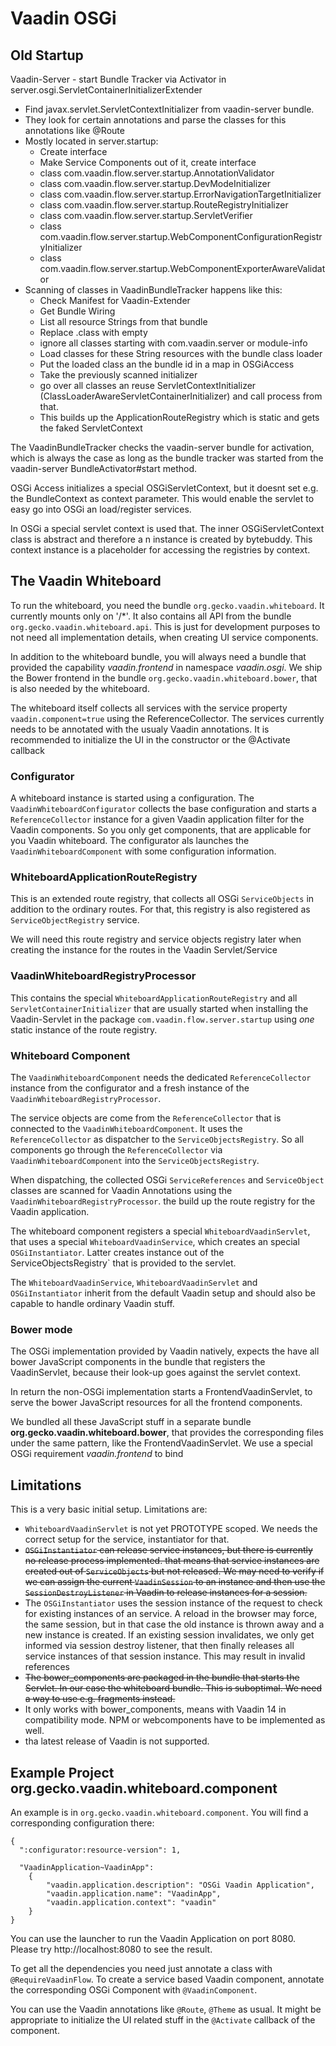 # Vaadin OSGi

## Old Startup

Vaadin-Server - start Bundle Tracker via Activator in server.osgi.ServletContainerInitializerExtender

* Find javax.servlet.ServletContextInitializer from vaadin-server bundle. 
* They look for certain annotations and parse the classes for this annotations like @Route
* Mostly located in server.startup:
    * Create interface
    * Make Service Components out of it, create interface
    * class com.vaadin.flow.server.startup.AnnotationValidator
    * class com.vaadin.flow.server.startup.DevModeInitializer
    * class com.vaadin.flow.server.startup.ErrorNavigationTargetInitializer
    * class com.vaadin.flow.server.startup.RouteRegistryInitializer
    * class com.vaadin.flow.server.startup.ServletVerifier
    * class com.vaadin.flow.server.startup.WebComponentConfigurationRegistryInitializer
    * class com.vaadin.flow.server.startup.WebComponentExporterAwareValidator
* Scanning of classes in VaadinBundleTracker happens like this:
    * Check  Manifest for Vaadin-Extender
    * Get Bundle Wiring
    * List all resource Strings from that bundle
    * Replace .class with empty
    * ignore all classes starting with com.vaadin.server or module-info
    * Load classes for these String resources with the bundle class loader
    * Put the loaded class an the bundle id in a map in OSGiAccess
    * Take the previously scanned initializer
    * go over all classes an reuse ServletContextInitializer (ClassLoaderAwareServletContainerInitializer) and call process from that.
    * This builds up the ApplicationRouteRegistry which is static and gets the faked ServletContext

The VaadinBundleTracker checks the vaadin-server bundle for activation, which is always the case as long as the bundle tracker was started from the vaadin-server BundleActivator#start method.

OSGi Access initializes a special OSGiServletContext, but it doesnt set e.g. the BundleContext as context parameter. This would enable the servlet to easy go into OSGi an load/register services. 

In OSGi a special servlet context is used that. The inner OSGiServletContext class is abstract and therefore a n instance is created by bytebuddy. This context instance is a placeholder for accessing the registries by context.

## The Vaadin Whiteboard

To run the whiteboard, you need the bundle `org.gecko.vaadin.whiteboard`. It currently mounts only on '/*'. It also contains all API from the bundle `org.gecko.vaadin.whiteboard.api`. This is just for development purposes to not need all implementation details, when creating UI service components.

In addition to the whiteboard bundle, you will always need a bundle that provided the capability *vaadin.frontend* in namespace *vaadin.osgi*. We ship the Bower frontend in the bundle `org.gecko.vaadin.whiteboard.bower`, that is also needed by the whiteboard.

The whiteboard itself collects all services with the service property `vaadin.component=true` using the ReferenceCollector. The services currently needs to be annotated with the usualy Vaadin annotations. It is recommended to initialize the UI in the constructor or the @Activate callback

### Configurator
A whiteboard instance is started using a configuration. The `VaadinWhiteboardConfigurator` collects the base configuration and starts a `ReferenceCollector` instance for a given Vaadin application filter for the Vaadin components. So you only get components, that are applicable for you Vaadin whiteboard. The configurator als launches the `VaadinWhiteboardComponent` with some configuration information.

### WhiteboardApplicationRouteRegistry

This is an extended route registry, that collects all OSGi `ServiceObjects` in addition to the ordinary routes. For that, this registry is also registered as `ServiceObjectRegistry` service.

We will need this route registry and service objects registry later when creating the instance for the routes in the Vaadin Servlet/Service

### VaadinWhiteboardRegistryProcessor

This contains the special `WhiteboardApplicationRouteRegistry` and all `ServletContainerInitializer` that are usually started when installing the Vaadin-Servlet in the package `com.vaadin.flow.server.startup` using *one* static instance of the route registry.

### Whiteboard Component

The `VaadinWhiteboardComponent` needs the dedicated `ReferenceCollector` instance from the configurator and a fresh instance of the `VaadinWhiteboardRegistryProcessor`.

The service objects are come from the `ReferenceCollector` that is connected to the `VaadinWhiteboardComponent`. It uses the `ReferenceCollector` as dispatcher to the `ServiceObjectsRegistry`. So all components go through the `ReferenceCollector` via `VaadinWhiteboardComponent` into the `ServiceObjectsRegistry`. 

When dispatching, the collected OSGi `ServiceReferences` and `ServiceObject` classes are scanned for Vaadin Annotations using the `VaadinWhiteboardRegistryProcessor`. the build up the route registry for the Vaadin application.

The whiteboard component registers a special `WhiteboardVaadinServlet`, that uses a special `WhiteboardVaadinService`, which creates an special `OSGiInstantiator`. Latter creates instance out of the ServiceObjectsRegistry` that is provided to the servlet. 

The `WhiteboardVaadinService`, `WhiteboardVaadinServlet` and `OSGiInstantiator` inherit from the default Vaadin setup and should also be capable to handle ordinary Vaadin stuff.

### Bower mode

The OSGi implementation provided by Vaadin natively, expects the have all bower JavaScript components in the bundle that registers the VaadinServlet, because their look-up goes against the servlet context.

In return the non-OSGi implementation starts a FrontendVaadinServlet, to serve the bower JavaScript resources for all the frontend components.

We bundled all these JavaScript stuff in a separate bundle **org.gecko.vaadin.whiteboard.bower**, that provides the corresponding files under the same pattern, like the FrontendVaadinServlet. We use a special 
OSGi requirement *vaadin.frontend* to bind

## Limitations

This is a very basic initial setup. Limitations are:

* `WhiteboardVaadinServlet` is not yet PROTOTYPE scoped. We needs the correct setup for the service, instantiator for that.
* ~~`OSGiInstantiator` can release service instances, but there is currently no release process implemented. that means that service instances are created  out of `ServiceObjects` but not released. We may need to verify if we can assign the current `VaadinSession` to an instance and then use the `SessionDestroyListener` in Vaadin to release instances for a session.~~
* The `OSGiInstantiator` uses the session instance of the request to check for existing instances of an service. A reload in the browser may force, the same session, but in that case the old instance is thrown away and a new instance is created. If an existing session invalidates, we only get informed via session destroy listener, that then finally releases all service instances of that session instance. This may result in invalid references
* ~~The bower_components are packaged in the bundle that starts the Servlet. In our case the whiteboard bundle. This is suboptimal. We need a way to use e.g. fragments instead.~~
* It only works with bower_components, means with Vaadin 14 in compatibility mode. NPM or webcomponents have to be implemented as well.
* tha latest release of Vaadin is not supported.

## Example Project org.gecko.vaadin.whiteboard.component

An example is in `org.gecko.vaadin.whiteboard.component`. You will find a corresponding configuration there:

```
{
  ":configurator:resource-version": 1,
  
  "VaadinApplication~VaadinApp": 
	{
		"vaadin.application.description": "OSGi Vaadin Application",
		"vaadin.application.name": "VaadinApp",
		"vaadin.application.context": "vaadin"
	}
}
```

You can use the launcher to run the Vaadin Application on port 8080. Please try http://localhost:8080 to see the result.

To get all the dependencies you need just annotate a class with `@RequireVaadinFlow`. To create a service based Vaadin component, annotate the corresponding OSGi Component with `@VaadinComponent`.

You can use the Vaadin annotations like `@Route`, `@Theme` as usual. It might be appropriate to initialize the UI related stuff in the `@Activate` callback of the component.

